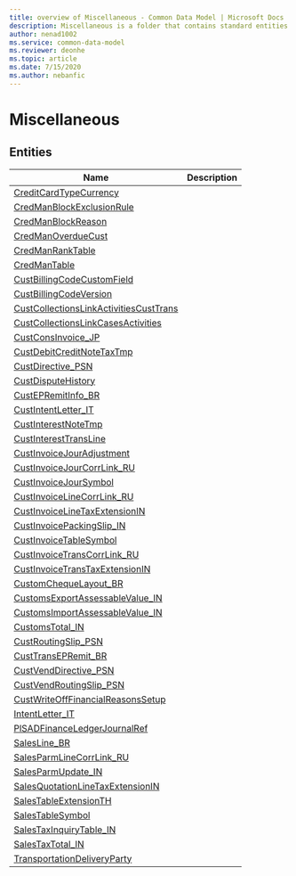 ```yaml
---
title: overview of Miscellaneous - Common Data Model | Microsoft Docs
description: Miscellaneous is a folder that contains standard entities related to the Common Data Model.
author: nenad1002
ms.service: common-data-model
ms.reviewer: deonhe
ms.topic: article
ms.date: 7/15/2020
ms.author: nebanfic
---
```


# Miscellaneous


## Entities

|Name|Description|
|---|---|
|[CreditCardTypeCurrency](CreditCardTypeCurrency.md)||
|[CredManBlockExclusionRule](CredManBlockExclusionRule.md)||
|[CredManBlockReason](CredManBlockReason.md)||
|[CredManOverdueCust](CredManOverdueCust.md)||
|[CredManRankTable](CredManRankTable.md)||
|[CredManTable](CredManTable.md)||
|[CustBillingCodeCustomField](CustBillingCodeCustomField.md)||
|[CustBillingCodeVersion](CustBillingCodeVersion.md)||
|[CustCollectionsLinkActivitiesCustTrans](CustCollectionsLinkActivitiesCustTrans.md)||
|[CustCollectionsLinkCasesActivities](CustCollectionsLinkCasesActivities.md)||
|[CustConsInvoice_JP](CustConsInvoice_JP.md)||
|[CustDebitCreditNoteTaxTmp](CustDebitCreditNoteTaxTmp.md)||
|[CustDirective_PSN](CustDirective_PSN.md)||
|[CustDisputeHistory](CustDisputeHistory.md)||
|[CustEPRemitInfo_BR](CustEPRemitInfo_BR.md)||
|[CustIntentLetter_IT](CustIntentLetter_IT.md)||
|[CustInterestNoteTmp](CustInterestNoteTmp.md)||
|[CustInterestTransLine](CustInterestTransLine.md)||
|[CustInvoiceJourAdjustment](CustInvoiceJourAdjustment.md)||
|[CustInvoiceJourCorrLink_RU](CustInvoiceJourCorrLink_RU.md)||
|[CustInvoiceJourSymbol](CustInvoiceJourSymbol.md)||
|[CustInvoiceLineCorrLink_RU](CustInvoiceLineCorrLink_RU.md)||
|[CustInvoiceLineTaxExtensionIN](CustInvoiceLineTaxExtensionIN.md)||
|[CustInvoicePackingSlip_IN](CustInvoicePackingSlip_IN.md)||
|[CustInvoiceTableSymbol](CustInvoiceTableSymbol.md)||
|[CustInvoiceTransCorrLink_RU](CustInvoiceTransCorrLink_RU.md)||
|[CustInvoiceTransTaxExtensionIN](CustInvoiceTransTaxExtensionIN.md)||
|[CustomChequeLayout_BR](CustomChequeLayout_BR.md)||
|[CustomsExportAssessableValue_IN](CustomsExportAssessableValue_IN.md)||
|[CustomsImportAssessableValue_IN](CustomsImportAssessableValue_IN.md)||
|[CustomsTotal_IN](CustomsTotal_IN.md)||
|[CustRoutingSlip_PSN](CustRoutingSlip_PSN.md)||
|[CustTransEPRemit_BR](CustTransEPRemit_BR.md)||
|[CustVendDirective_PSN](CustVendDirective_PSN.md)||
|[CustVendRoutingSlip_PSN](CustVendRoutingSlip_PSN.md)||
|[CustWriteOffFinancialReasonsSetup](CustWriteOffFinancialReasonsSetup.md)||
|[IntentLetter_IT](IntentLetter_IT.md)||
|[PlSADFinanceLedgerJournalRef](PlSADFinanceLedgerJournalRef.md)||
|[SalesLine_BR](SalesLine_BR.md)||
|[SalesParmLineCorrLink_RU](SalesParmLineCorrLink_RU.md)||
|[SalesParmUpdate_IN](SalesParmUpdate_IN.md)||
|[SalesQuotationLineTaxExtensionIN](SalesQuotationLineTaxExtensionIN.md)||
|[SalesTableExtensionTH](SalesTableExtensionTH.md)||
|[SalesTableSymbol](SalesTableSymbol.md)||
|[SalesTaxInquiryTable_IN](SalesTaxInquiryTable_IN.md)||
|[SalesTaxTotal_IN](SalesTaxTotal_IN.md)||
|[TransportationDeliveryParty](TransportationDeliveryParty.md)||
